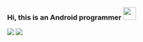 ### Hi, this is an Android programmer <img src="https://raw.githubusercontent.com/wasabeef/wasabeef/master/icons/wave.gif" width="30px">
<!--👋-->
<img src="https://github-readme-stats.vercel.app/api?username=HAHH9527&show_icons=true&count_private=true&hide=contribs&include_all_commits=true&theme=highcontrast&bg_color=30,2193b0,6dd5ed" />

<img src="https://github-readme-stats.vercel.app/api/top-langs/?username=HAHH9527&layout=compact&theme=highcontrast&bg_color=30,2193b0,6dd5ed" />

<!--
**HAHH9527/HAHH9527** is a ✨ _special_ ✨ repository because its `README.md` (this file) appears on your GitHub profile.

Here are some ideas to get you started:

- 🔭 I’m currently working on ...
- 🌱 I’m currently learning ...
- 👯 I’m looking to collaborate on ...
- 🤔 I’m looking for help with ...
- 💬 Ask me about ...
- 📫 How to reach me: ...
- 😄 Pronouns: ...
- ⚡ Fun fact: ...
-->

